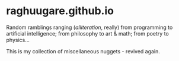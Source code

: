 raghuugare.github.io
====================

Random ramblings ranging (_alliteration_, really) from programming to artificial intelligence; from philosophy to art & math; from poetry to physics...

This is my collection of miscellaneous nuggets - revived again.
